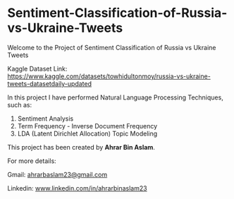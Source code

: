 # Sentiment-Classification-of-Russia-vs-Ukraine-Tweets

Welcome to the Project of Sentiment Classification of Russia vs Ukraine Tweets

Kaggle Dataset Link: https://www.kaggle.com/datasets/towhidultonmoy/russia-vs-ukraine-tweets-datasetdaily-updated

In this project I have performed Natural Language Processing Techniques, such as:

1.   Sentiment Analysis
2.   Term Frequency - Inverse Document Frequency
3.   LDA (Latent Dirichlet Allocation) Topic Modeling


This project has been created by **Ahrar Bin Aslam**.


For more details:

Gmail: ahrarbaslam23@gmail.com

Linkedin: www.linkedin.com/in/ahrarbinaslam23
